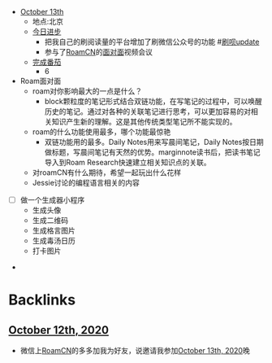 - [October 13th](<October 13th.md>)
    - 地点:北京
    - [今日进步](<今日进步.md>)
        - 把我自己的刷阅读量的平台增加了刷微信公众号的功能 #[刷呗update](<刷呗update.md>)
        - 参与了[RoamCN](<RoamCN.md>)的[面对面](<面对面.md>)视频会议
    - [完成番茄](<完成番茄.md>)
        - 6
- Roam面对面
    - roam对你影响最大的一点是什么？
        - block颗粒度的笔记形式结合双链功能，在写笔记的过程中，可以唤醒历史的笔记。通过对各种的关联笔记进行思考，可以更加容易的对相关知识产生新的理解。这是其他传统类型笔记所不能实现的。
    - roam的什么功能使用最多，哪个功能最惊艳
        - 双链功能用的最多。Daily Notes用来写晨间笔记，Daily Notes按日期做标题，写晨间笔记有天然的优势。marginnote读书后，把读书笔记导入到Roam Research快速建立相关知识点的关联。
    - 对roamCN有什么期待，希望一起玩出什么花样
    - Jessie讨论的编程语言相关的内容
- [ ] 做一个生成器小程序
    - 生成头像
    - 生成二维码
    - 生成格言图片
    - 生成毒汤日历
    - 打卡图片
- 

# Backlinks
## [October 12th, 2020](<October 12th, 2020.md>)
- 微信上[RoamCN](<RoamCN.md>)的多多加我为好友，说邀请我参加[October 13th, 2020](<October 13th, 2020.md>)晚

